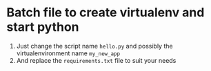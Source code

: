 # Batch file to create virtualenv and start python

1. Just change the script name `hello.py` and possibly the virtualenvironment name `my_new_app`
2. And replace the `requirements.txt` file to suit your needs